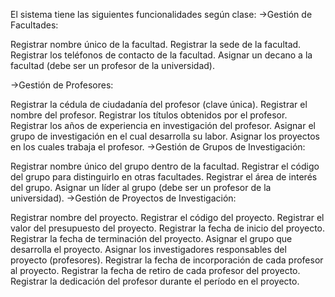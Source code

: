 El sistema tiene las siguientes funcionalidades según clase:
->Gestión de Facultades:
  
  Registrar nombre único de la facultad.
  Registrar la sede de la facultad.
  Registrar los teléfonos de contacto de la facultad.
  Asignar un decano a la facultad (debe ser un profesor de la universidad).

->Gestión de Profesores:

  Registrar la cédula de ciudadanía del profesor (clave única).
  Registrar el nombre del profesor.
  Registrar los títulos obtenidos por el profesor.
  Registrar los años de experiencia en investigación del profesor.
  Asignar el grupo de investigación en el cual desarrolla su labor.
  Asignar los proyectos en los cuales trabaja el profesor.
->Gestión de Grupos de Investigación:

  Registrar nombre único del grupo dentro de la facultad.
  Registrar el código del grupo para distinguirlo en otras facultades.
  Registrar el área de interés del grupo.
  Asignar un líder al grupo (debe ser un profesor de la universidad).
->Gestión de Proyectos de Investigación:

  Registrar nombre del proyecto.
  Registrar el código del proyecto.
  Registrar el valor del presupuesto del proyecto.
  Registrar la fecha de inicio del proyecto.
  Registrar la fecha de terminación del proyecto.
  Asignar el grupo que desarrolla el proyecto.
  Asignar los investigadores responsables del proyecto (profesores).
  Registrar la fecha de incorporación de cada profesor al proyecto.
  Registrar la fecha de retiro de cada profesor del proyecto.
  Registrar la dedicación del profesor durante el período en el proyecto.
